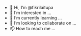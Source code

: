 - 👋 Hi, I’m @fikrilaitupa
- 👀 I’m interested in ...
- 🌱 I’m currently learning ...
- 💞️ I’m looking to collaborate on ...
- 📫 How to reach me ...

<!---
fikrilaitupa/fikrilaitupa is a ✨ special ✨ repository because its `README.md` (this file) appears on your GitHub profile.
You can click the Preview link to take a look at your changes.
--->
